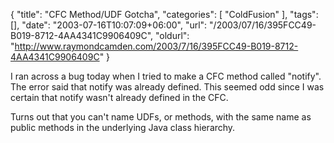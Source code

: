 {
	"title": "CFC Method/UDF Gotcha",
	"categories": [
		"ColdFusion"
	],
	"tags": [],
	"date": "2003-07-16T10:07:09+06:00",
	"url": "/2003/07/16/395FCC49-B019-8712-4AA4341C9906409C",
	"oldurl": "http://www.raymondcamden.com/2003/7/16/395FCC49-B019-8712-4AA4341C9906409C"
}

I ran across a bug today when I tried to make a CFC method called "notify". The error said that notify was already defined. This seemed odd since I was certain that notify wasn't already defined in the CFC.

Turns out that you can't name UDFs, or methods, with the same name as public methods in the underlying Java class hierarchy.